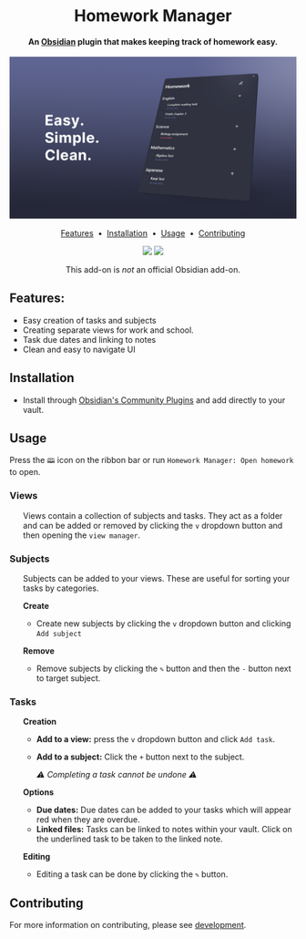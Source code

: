 <h1 align="center">
Homework Manager
</h1>

<div align="center">
  <h4>An <a href="https://obsidian.md/">Obsidian</a> plugin  that makes keeping track of homework easy.</h4>

  <picture>
    <img src="./docs/assets/preview.png">
  </picture>


  <a href="#features">Features</a> &nbsp;&bull;&nbsp; <a href="#installation">Installation</a> &nbsp;&bull;&nbsp; <a href="#usage">Usage</a> &nbsp;&bull;&nbsp; <a href="#contributing">Contributing</a>

  <a title="Buy me a coffee" href="https://buymeacoffee.com/kadisonm">
    <img  src="https://img.shields.io/badge/Support-30363D?style=for-the-badge&logo=GitHub-Sponsors&logoColor=#white"></a>
  <a title="GitHub License" href="/LICENSE">
    <img src="https://img.shields.io/github/license/kadisonm/anki-kanji-splitter?style=for-the-badge&color=blue"></a>
  
  </br>
  
  This add-on is *not* an official Obsidian add-on.
</div>

## Features:
- Easy creation of tasks and subjects
- Creating separate views for work and school.
- Task due dates and linking to notes
- Clean and easy to navigate UI

## Installation
- Install through [Obsidian's Community Plugins](https://obsidian.md/plugins) and add directly to your vault.

## Usage
Press the `🕮` icon on the ribbon bar or run `Homework Manager: Open homework` to open.

### Views
<ul>
	
Views contain a collection of subjects and tasks. They act as a folder and can be added or removed by clicking the `v` dropdown button and then opening the `view manager`.
</ul>

### Subjects
<ul>
  <p> Subjects can be added to your views. These are useful for sorting your tasks by categories. <p>

**Create**
- Create new subjects by clicking the `v` dropdown button and clicking `Add subject`

**Remove**
- Remove subjects by clicking the `✎` button and then the `-` button next to target subject.

</ul>

### Tasks
<ul>

**Creation**

- **Add to a view:** press the `v` dropdown button and click `Add task`.
- **Add to a subject:** Click the `+` button next to the subject.

  *⚠ Completing a task cannot be undone ⚠*

**Options**

- **Due dates:** Due dates can be added to your tasks which will appear red when they are overdue.
- **Linked files:** Tasks can be linked to notes within your vault. Click on the underlined task to be taken to the linked note.

**Editing**
- Editing a task can be done by clicking the `✎` button.
</ul>

## Contributing
For more information on contributing, please see [development](./docs/development.md).
